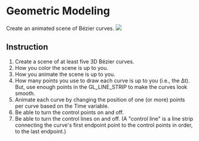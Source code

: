 # Geometric Modeling
Create an animated scene of Bézier curves.
![](../Gifs/)

## Instruction
1. Create a scene of at least five 3D Bézier curves.
1. How you color the scene is up to you.
1. How you animate the scene is up to you.
1. How many points you use to draw each curve is up to you (i.e., the Δt). But, use enough points in the GL_LINE_STRIP to make the curves look smooth.
1. Animate each curve by changing the position of one (or more) points per curve based on the Time variable.
1. Be able to turn the control points on and off.
1. Be able to turn the control lines on and off. (A "control line" is a line strip connecting the curve's first endpoint point to the control points in order, to the last endpoint.)